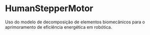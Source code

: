 # HumanStepperMotor
Uso do modelo de decomposição de elementos biomecânicos para o aprimoramento de eficiência energética em robótica.

